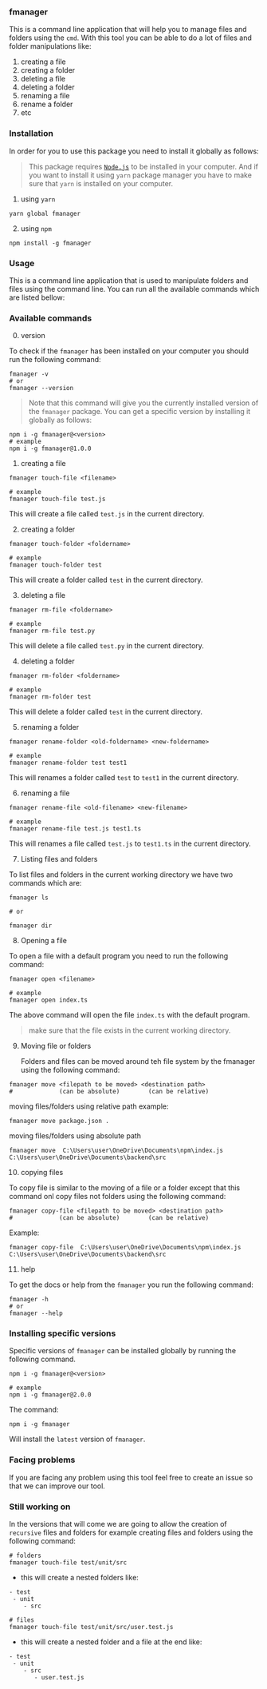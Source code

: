 ### fmanager

This is a command line application that will help you to manage files and folders using the `cmd`. With this tool you can be able to do a lot of files and folder manipulations like:

1. creating a file
2. creating a folder
3. deleting a file
4. deleting a folder
5. renaming a file
6. rename a folder
7. etc

### Installation

In order for you to use this package you need to install it globally as follows:

> This package requires [`Node.js`](https://nodejs.org/en/download/) to be installed in your computer. And if you want to install it using `yarn` package manager you have to make sure that `yarn` is installed on your computer.

1. using `yarn`

```shell
yarn global fmanager
```

2. using `npm`

```shell
npm install -g fmanager
```

### Usage

This is a command line application that is used to manipulate folders and files using the command line. You can run all the available commands which are listed bellow:

### Available commands

0. version

To check if the `fmanager` has been installed on your computer you should run the following command:

```shell
fmanager -v
# or
fmanager --version
```

> Note that this command will give you the currently installed version of the `fmanager` package. You can get a specific version by installing it globally as follows:

```shell
npm i -g fmanager@<version>
# example
npm i -g fmanager@1.0.0
```

1. creating a file

```shell
fmanager touch-file <filename>

# example
fmanager touch-file test.js
```

This will create a file called `test.js` in the current directory.

2. creating a folder

```shell
fmanager touch-folder <foldername>

# example
fmanager touch-folder test
```

This will create a folder called `test` in the current directory.

3. deleting a file

```shell
fmanager rm-file <foldername>

# example
fmanager rm-file test.py
```

This will delete a file called `test.py` in the current directory.

4. deleting a folder

```shell
fmanager rm-folder <foldername>

# example
fmanager rm-folder test
```

This will delete a folder called `test` in the current directory.

5. renaming a folder

```shell
fmanager rename-folder <old-foldername> <new-foldername>

# example
fmanager rename-folder test test1
```

This will renames a folder called `test` to `test1` in the current directory.

6. renaming a file

```shell
fmanager rename-file <old-filename> <new-filename>

# example
fmanager rename-file test.js test1.ts
```

This will renames a file called `test.js` to `test1.ts` in the current directory.

7. Listing files and folders

To list files and folders in the current working directory we have two commands which are:

```shell
fmanager ls

# or

fmanager dir
```

8. Opening a file

To open a file with a default program you need to run the following command:

```shell
fmanager open <filename>

# example
fmanager open index.ts
```

The above command will open the file `index.ts` with the default program.

> make sure that the file exists in the current working directory.

9. Moving file or folders

   Folders and files can be moved around teh file system by the
   fmanager using the following command:

```shell
fmanager move <filepath to be moved> <destination path>
#             (can be absolute)        (can be relative)
```

moving files/folders using relative path example:

```shell
fmanager move package.json .
```

moving files/folders using absolute path

```shell
fmanager move  C:\Users\user\OneDrive\Documents\npm\index.js C:\Users\user\OneDrive\Documents\backend\src
```

10. copying files

To copy file is similar to the moving of a file or a folder except that this command onl copy files not folders using the following command:

```shell
fmanager copy-file <filepath to be moved> <destination path>
#             (can be absolute)        (can be relative)
```

Example:

```shell
fmanager copy-file  C:\Users\user\OneDrive\Documents\npm\index.js C:\Users\user\OneDrive\Documents\backend\src
```

11. help

To get the docs or help from the `fmanager` you run the following command:

```shell
fmanager -h
# or
fmanager --help
```

### Installing specific versions

Specific versions of `fmanager` can be installed globally by running the following command.

```shell
npm i -g fmanager@<version>

# example
npm i -g fmanager@2.0.0
```

The command:

```shell
npm i -g fmanager
```

Will install the `latest` version of `fmanager`.

### Facing problems

If you are facing any problem using this tool feel free to create an issue so that we can improve our tool.

### Still working on

In the versions that will come we are going to allow the creation of `recursive` files and folders for example creating files and folders using the following command:

```shell
# folders
fmanager touch-file test/unit/src
```

- this will create a nested folders like:

```
- test
 - unit
    - src
```

```shell
# files
fmanager touch-file test/unit/src/user.test.js
```

- this will create a nested folder and a file at the end like:

```
- test
 - unit
    - src
       - user.test.js
```
